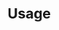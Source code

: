 # Usage

<!-- docsub: begin -->
<!-- docsub: x usecase ./test_usage.py:UseCase1 -->
<!-- docsub: end -->
